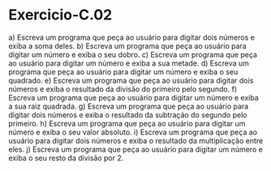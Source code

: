 # Exercicio-C.02
a) Escreva um programa que peça ao usuário para digitar dois números e exiba
a soma deles.
b) Escreva um programa que peça ao usuário para digitar um número e exiba o
seu dobro.
c) Escreva um programa que peça ao usuário para digitar um número e exiba a
sua metade.
d) Escreva um programa que peça ao usuário para digitar um número e exiba o
seu quadrado.
e) Escreva um programa que peça ao usuário para digitar dois números e exiba
o resultado da divisão do primeiro pelo segundo.
f) Escreva um programa que peça ao usuário para digitar um número e exiba a
sua raiz quadrada.
g) Escreva um programa que peça ao usuário para digitar dois números e exiba
o resultado da subtração do segundo pelo primeiro.
h) Escreva um programa que peça ao usuário para digitar um número e exiba o
seu valor absoluto.
i) Escreva um programa que peça ao usuário para digitar dois números e exiba
o resultado da multiplicação entre eles.
j) Escreva um programa que peça ao usuário para digitar um número e exiba o
seu resto da divisão por 2.
